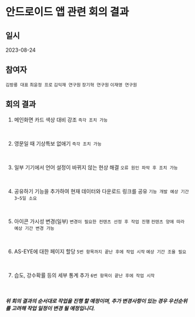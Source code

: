 <h1>안드로이드 앱 관련 회의 결과</h1>

__<h2>일시</h2>__
2023-08-24

__<h2>참여자</h2>__
```김방룡 대표``` ```최윤정 프로``` ```김익재 연구원``` ```장기혁 연구원``` ```이재영 연구원```

__<h2>회의 결과</h2>__
1. 메인화면 카드 색상 대비 강조 ```즉각 조치 가능```
<br/>

2. 영문일 때 기상특보 없애기 ```즉각 조치 가능```
<br/>


3. 일부 기기에서 언어 설정이 바뀌지 않는 현상 해결 ```오류 원인 파악 후 조치 가능```
<br/>


4. 공유하기 기능을 추가하여 현재 데이터와 다운로드 링크를 공유 ```기능 개발 예상 기간 3~5일 소요```
<br/>


5. 아이콘 가시성 변경(일부) ```변경이 필요한 컨텐츠 선정 후 작업 진행``` ```컨텐츠 양에 따라 예상 기간 변경 가능```
<br/>


6. AS-EYE에 대한 페이지 할당 ```5번 항목까지 끝난 후에 작업 시작``` ```예상 기간 조율 필요```
<br/>


7. 습도, 강수확률 등의 세부 통계 추가 ```6번 항목이 끝난 후에 작업 시작```
<br/>


_<h4>위 회의 결과의 순서대로 작업을 진행 할 예정이며, 추가 변경사항이 있는 경우 우선순위를 고려해 작업 일정이 변경 될 예정입니다.</h4>_
